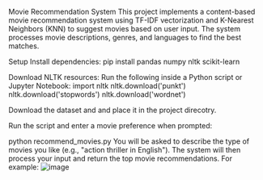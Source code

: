 Movie Recommendation System
This project implements a content-based movie recommendation system using TF-IDF vectorization and K-Nearest Neighbors (KNN) to suggest movies based on user input. The system processes movie descriptions, genres, and languages to find the best matches.

Setup
Install dependencies:
pip install pandas numpy nltk scikit-learn

Download NLTK resources:
Run the following inside a Python script or Jupyter Notebook:
import nltk
nltk.download('punkt')
nltk.download('stopwords')
nltk.download('wordnet')

Download the dataset and and place it in the project direcotry.

Run the script and enter a movie preference when prompted:

python recommend_movies.py
You will be asked to describe the type of movies you like (e.g., "action thriller in English"). The system will then process your input and return the top movie recommendations.
For example: 
![image](https://github.com/user-attachments/assets/c515b00a-02cd-42ca-8b9e-f788b1f0d459)







